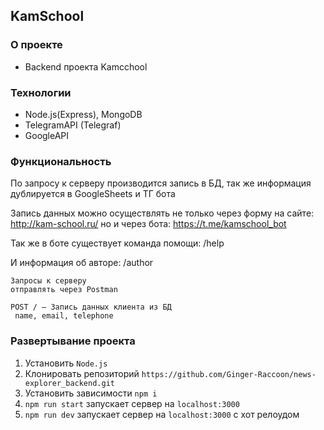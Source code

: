 ## KamSchool
### О проекте
+ Backend проекта Kamcchool

### Технологии
+ Node.js(Express), MongoDB
+ TelegramAPI (Telegraf)
+ GoogleAPI

### Функциональность
По запросу к серверу производится запись в БД, так же информация дублируется в GoogleSheets и ТГ бота  

Запись данных можно осуществлять не только через форму на сайте: http://kam-school.ru/ но и через бота: https://t.me/kamschool_bot  

Так же в боте существует команда помощи: /help  

И информация об авторе: /author

    Запросы к серверу    
    отправлять через Postman

    POST / — Запись данных клиента из БД    
     name, email, telephone

### Развертывание проекта
1. Установить `Node.js`
2. Клонировать репозиторий `https://github.com/Ginger-Raccoon/news-explorer_backend.git`
3. Установить зависимости `npm i`
4. `npm run start` запускает сервер на `localhost:3000`
5. `npm run dev` запускает сервер на `localhost:3000` с хот релоудом
